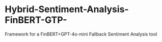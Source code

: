 # Hybrid-Sentiment-Analysis-FinBERT-GTP-
Framework for a FinBERT+GPT-4o-mini Fallback Sentiment Analysis tool
